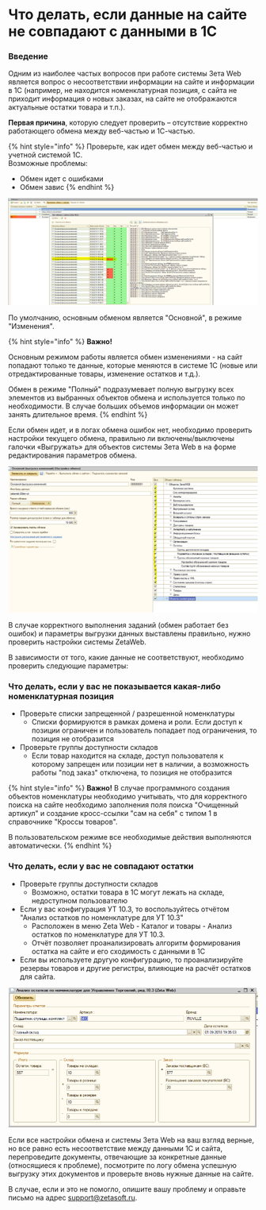 # Что делать, если данные на сайте не совпадают с данными в 1С

### Введение

Одним из наиболее частых вопросов при работе системы Зета Web является вопрос о несоответствии информации на сайте и информации в 1С \(например, не находится номенклатурная позиция, с сайта не приходит информация о новых заказах, на сайте не отображаются актуальные остатки товара и т.п.\). 

**Первая причина**, которую следует проверить – отсутствие корректно работающего обмена между веб-частью и 1С-частью.

{% hint style="info" %}
Проверьте, как идет обмен между веб-частью и учетной системой 1С.  
Возможные проблемы:

* Обмен идет с ошибками
* Обмен завис
{% endhint %}

![&#x41C;&#x435;&#x43D;&#x44E; Zeta Web - &#x41D;&#x430;&#x441;&#x442;&#x440;&#x43E;&#x439;&#x43A;&#x438; &#x438; &#x430;&#x434;&#x43C;&#x438;&#x43D;&#x438;&#x441;&#x442;&#x440;&#x438;&#x440;&#x43E;&#x432;&#x430;&#x43D;&#x438;&#x435; - &#x41E;&#x431;&#x43C;&#x435;&#x43D; &#x441; &#x441;&#x430;&#x439;&#x442;&#x43E;&#x43C; - &#x41E;&#x431;&#x43C;&#x435;&#x43D;&#x44B;.](../.gitbook/assets/image%20%28227%29.png)

По умолчанию, основным обменом является "Основной", в режиме "Изменения". 

{% hint style="info" %}
**Важно!**

Основным режимом работы является обмен изменениями - на сайт попадают только те данные, которые меняются в системе 1С \(новые или отредактированные товары, изменение остатков и т.д.\). 

Обмен в режиме "Полный" подразумевает полную выгрузку всех элементов из выбранных объектов обмена и используется только по необходимости. В случае больших объемов информации он может занять длительное время.
{% endhint %}

Если обмен идет, и в логах обмена ошибок нет, необходимо проверить настройки текущего обмена, правильно ли включены/выключены галочки «Выгружать» для объектов системы Зета Web в на форме редактирования параметров обмена.

![](../.gitbook/assets/image%20%28143%29.png)

В случае корректного выполнения заданий \(обмен работает без ошибок\) и параметры выгрузки данных выставлены правильно, нужно проверить настройки системы ZetaWeb.

В зависимости от того, какие данные не соответствуют, необходимо проверить следующие параметры: 

### Что делать, если у вас не показывается какая-либо номенклатурная позиция

* Проверьте списки запрещенной / разрешенной номенклатуры
  * Списки формируются в рамках домена и роли. Если доступ к позиции ограничен и пользователь попадает под ограничения, то позиция не отобразится
* Проверьте группы доступности складов
  * Если товар находится на складе, доступ пользователя к которому запрещен или позиции нет в наличии, а возможность работы "под заказ" отключена, то позиция не отобразится

{% hint style="info" %}
**Важно!** В случае программного создания объектов номенклатуры необходимо учитывать, что для корректного поиска на сайте необходимо заполнения поля поиска "Очищенный артикул" и создание кросс-ссылки "сам на себя" с типом 1 в справочнике "Кроссы товаров". 

В пользовательском режиме все необходимые действия выполняются автоматически.
{% endhint %}

### Что делать, если у вас не совпадают остатки

* Проверьте группы доступности складов
  * Возможно, остатки товара в 1С могут лежать на складе, недоступном пользователю
* Если у вас конфигурация УТ 10.3, то воспользуйтесь отчётом "Анализ остатков по номенклатуре для УТ 10.3"
  * Расположен в меню Zeta Web - Каталог и товары - Анализ остатков по номенклатуре для УТ 10.3.
  * Отчёт позволяет проанализировать алгоритм формирования остатка на сайте и его сходимость с данными в 1С
* Если вы используете другую конфигурацию, то проанализируйте резервы товаров и другие регистры, влияющие на расчёт остатков для сайта.

![&#x41F;&#x440;&#x438;&#x43C;&#x435;&#x440; &#x430;&#x43D;&#x430;&#x43B;&#x438;&#x437;&#x430; &#x43F;&#x43E;&#x437;&#x438;&#x446;&#x438;&#x438; &#x438; &#x440;&#x430;&#x441;&#x447;&#x451;&#x442; &#x43E;&#x441;&#x442;&#x430;&#x442;&#x43A;&#x43E;&#x432;](../.gitbook/assets/image%20%28188%29.png)

Если все настройки обмена и системы Зета Web на ваш взгляд верные, но все равно есть несоответствие между данными 1С и сайта, перепроведите документы, отвечающие за конкретные данные \(относящиеся к проблеме\), посмотрите по логу обмена успешную выгрузку этих документов и проверьте вновь нужные данные на сайте.

В случае, если и это не помогло, опишите вашу проблему и оправьте письмо на адрес support@zetasoft.ru.

